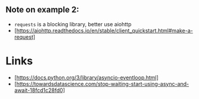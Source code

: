 
## Note on example 2:
- `requests` is a blocking library, better use aiohttp
- [https://aiohttp.readthedocs.io/en/stable/client_quickstart.html#make-a-request]


# Links
- [https://docs.python.org/3/library/asyncio-eventloop.html]
- [https://towardsdatascience.com/stop-waiting-start-using-async-and-await-18fcd1c28fd0]

